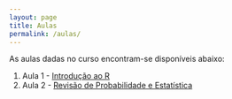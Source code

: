 ```yaml
---
layout: page
title: Aulas
permalink: /aulas/
---
```


As aulas dadas no curso encontram-se disponíveis abaixo:

1. Aula 1 - [Introdução ao R](slides/parte01.html)
2. Aula 2 - [Revisão de Probabilidade e Estatística](slides/parte02.html)

